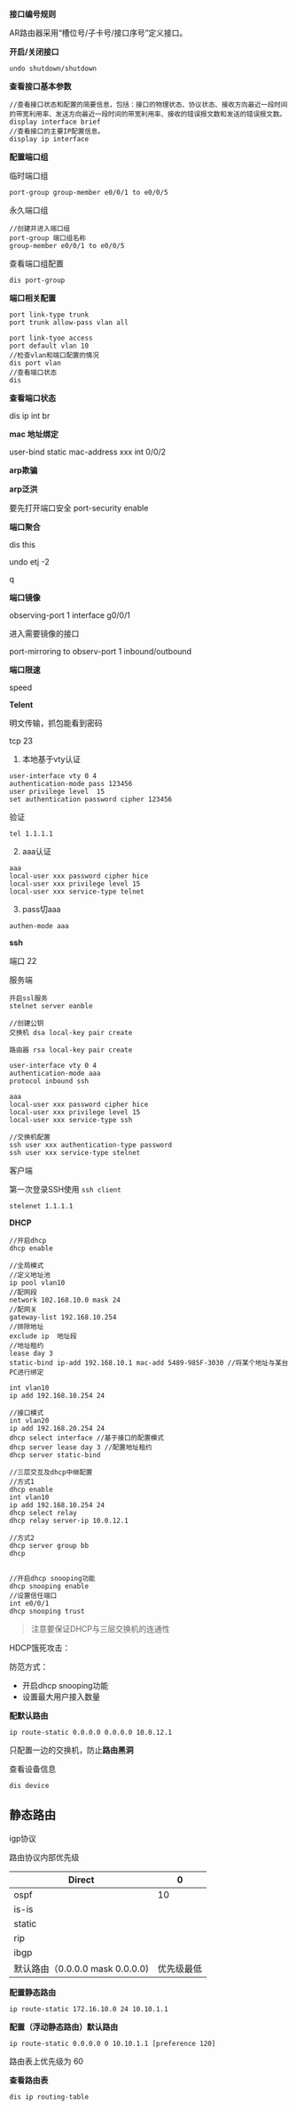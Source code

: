 **接口编号规则**

AR路由器采用“槽位号/子卡号/接口序号”定义接口。



**开启/关闭接口**

```
undo shutdown/shutdown
```

**查看接口基本参数**

```
//查看接口状态和配置的简要信息，包括：接口的物理状态、协议状态、接收方向最近一段时间的带宽利用率、发送方向最近一段时间的带宽利用率、接收的错误报文数和发送的错误报文数。
display interface brief
//查看接口的主要IP配置信息。
display ip interface
```

**配置端口组**

临时端口组

```
port-group group-member e0/0/1 to e0/0/5
```

永久端口组

```
//创建并进入端口组
port-group 端口组名称
group-member e0/0/1 to e0/0/5 
```

查看端口组配置

```
dis port-group
```





**端口相关配置**

```
port link-type trunk
port trunk allow-pass vlan all

port link-tyoe access
port default vlan 10
//检查vlan和端口配置的情况
dis port vlan
//查看端口状态
dis 
```



**查看端口状态**

dis ip int br

**mac 地址绑定**

user-bind static mac-address xxx int 0/0/2



**arp欺骗**

**arp泛洪**

要先打开端口安全 port-security enable



**端口聚合**

dis this 

undo etj -2

q

**端口镜像**

observing-port 1 interface g0/0/1

进入需要镜像的接口

port-mirroring to observ-port 1 inbound/outbound



**端口限速**

speed 



**Telent** 

明文传输，抓包能看到密码

tcp 23

1. 本地基于vty认证

```
user-interface vty 0 4
authentication-mode pass 123456
user privilege level  15
set authentication password cipher 123456
```

验证

```
tel 1.1.1.1
```

2. aaa认证

```
aaa
local-user xxx password cipher hice
local-user xxx privilege level 15
local-user xxx service-type telnet
```

3. pass切aaa

```
authen-mode aaa
```



**ssh**

端口 22

服务端

```
开启ssl服务
stelnet server eanble

//创建公钥
交换机 dsa local-key pair create

路由器 rsa local-key pair create

user-interface vty 0 4
authentication-mode aaa
protocol inbound ssh

aaa 
local-user xxx password cipher hice
local-user xxx privilege level 15
local-user xxx service-type ssh

//交换机配置
ssh user xxx authentication-type password
ssh user xxx service-type stelnet

```

客户端

第一次登录SSH使用 `ssh client`

```
stelenet 1.1.1.1
```





**DHCP**

```
//开启dhcp
dhcp enable

//全局模式
//定义地址池
ip pool vlan10
//配网段
network 102.168.10.0 mask 24
//配网关
gateway-list 192.168.10.254
//排除地址
exclude ip  地址段
//地址租约
lease day 3
static-bind ip-add 192.168.10.1 mac-add 5489-985F-3030 //将某个地址与某台PC进行绑定

int vlan10
ip add 192.168.10.254 24

//接口模式
int vlan20
ip add 192.168.20.254 24
dhcp select interface //基于接口的配置模式
dhcp server lease day 3 //配置地址租约
dhcp server static-bind 

//三层交互及dhcp中继配置
//方式1
dhcp enable
int vlan10
ip add 192.168.10.254 24
dhcp select relay
dhcp relay server-ip 10.0.12.1

//方式2
dhcp server group bb
dhcp


//开启dhcp snooping功能
dhcp snooping enable
//设置信任端口
int e0/0/1
dhcp snooping trust
```

> 注意要保证DHCP与三层交换机的连通性



HDCP饿死攻击：

防范方式：

+ 开启dhcp snooping功能
+ 设置最大用户接入数量



**配默认路由**

```
ip route-static 0.0.0.0 0.0.0.0 10.0.12.1
```

只配置一边的交换机，防止**路由黑洞**



查看设备信息

```
dis device
```



## 静态路由

igp协议

路由协议内部优先级

| Direct                          | 0          |
| ------------------------------- | ---------- |
| ospf                            | 10         |
| is-is                           |            |
| static                          |            |
| rip                             |            |
| ibgp                            |            |
| 默认路由（0.0.0.0 mask 0.0.0.0) | 优先级最低 |



**配置静态路由**

```
ip route-static 172.16.10.0 24 10.10.1.1
```

**配置（浮动静态路由）默认路由**

```
ip route-static 0.0.0.0 0 10.10.1.1 [preference 120] 
```

路由表上优先级为 60

**查看路由表**

```
dis ip routing-table
```

